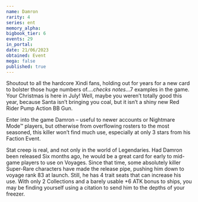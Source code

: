 ```yaml
---
name: Damron
rarity: 4
series: ent
memory_alpha:
bigbook_tier: 6
events: 29
in_portal:
date: 21/06/2023
obtained: Event
mega: false
published: true
---
```


Shoutout to all the hardcore Xindi fans, holding out for years for a new card to bolster those huge numbers of....*checks notes*...7 examples in the game. Your Christmas is here in July!  Well, maybe you weren’t totally good this year, because Santa isn’t bringing you coal, but it isn’t a shiny new Red Rider Pump Action BB Gun.

Enter into the game Damron – useful to newer accounts or Nightmare Mode™ players, but otherwise from overflowing rosters to the most seasoned, this killer won’t find much use, especially at only 3 stars from his Faction Event.

Stat creep is real, and not only in the world of Legendaries. Had Damron been released Six months ago, he would be a great card for early to mid-game players to use on Voyages. Since that time, some absolutely killer Super-Rare characters have made the release pipe, pushing him down to voyage rank 83 at launch. Still, he has 4 trait seats that can increase his use. With only 2 Collections and a barely usable +6 ATK bonus to ships, you may be finding yourself using a citation to send him to the depths of your freezer.
